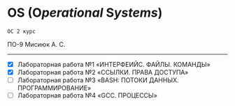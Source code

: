 # OS (**O***perational* **S***ystems*)
` ОС 2 курс `

ПО-9 Мисиюк А. С.

---

- [x] Лабораторная работа №1 «ИНТЕРФЕИЙС. ФАЙЛЫ. КОМАНДЫ»
- [x] Лабораторная работа №2 «ССЫЛКИ. ПРАВА ДОСТУПА»
- [ ] Лабораторная работа №3 «BASH: ПОТОКИ ДАННЫХ. ПРОГРАММИРОВАНИЕ»
- [ ] Лабораторная работа №4 «GCC. ПРОЦЕССЫ»
